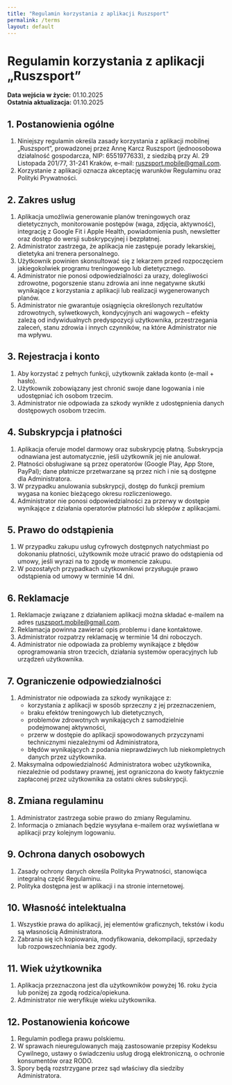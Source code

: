 ```yaml
---
title: "Regulamin korzystania z aplikacji Ruszsport"
permalink: /terms
layout: default
---
```


# Regulamin korzystania z aplikacji „Ruszsport”

**Data wejścia w życie:** 01.10.2025  
**Ostatnia aktualizacja:** 01.10.2025

## 1. Postanowienia ogólne

1. Niniejszy regulamin określa zasady korzystania z aplikacji mobilnej „Ruszsport”, prowadzonej przez Annę Karcz Ruszsport (jednoosobowa działalność gospodarcza, NIP: 6551977633), z siedzibą przy Al. 29 Listopada 201/77, 31-241 Kraków, e-mail: ruszsport.mobile@gmail.com.  
2. Korzystanie z aplikacji oznacza akceptację warunków Regulaminu oraz Polityki Prywatności.

## 2. Zakres usług

1. Aplikacja umożliwia generowanie planów treningowych oraz dietetycznych, monitorowanie postępów (waga, zdjęcia, aktywność), integrację z Google Fit i Apple Health, powiadomienia push, newsletter oraz dostęp do wersji subskrypcyjnej i bezpłatnej.  
2. Administrator zastrzega, że aplikacja nie zastępuje porady lekarskiej, dietetyka ani trenera personalnego.  
3. Użytkownik powinien skonsultować się z lekarzem przed rozpoczęciem jakiegokolwiek programu treningowego lub dietetycznego.  
4. Administrator nie ponosi odpowiedzialności za urazy, dolegliwości zdrowotne, pogorszenie stanu zdrowia ani inne negatywne skutki wynikające z korzystania z aplikacji lub realizacji wygenerowanych planów.  
5. Administrator nie gwarantuje osiągnięcia określonych rezultatów zdrowotnych, sylwetkowych, kondycyjnych ani wagowych – efekty zależą od indywidualnych predyspozycji użytkownika, przestrzegania zaleceń, stanu zdrowia i innych czynników, na które Administrator nie ma wpływu.

## 3. Rejestracja i konto

1. Aby korzystać z pełnych funkcji, użytkownik zakłada konto (e-mail + hasło).  
2. Użytkownik zobowiązany jest chronić swoje dane logowania i nie udostępniać ich osobom trzecim.  
3. Administrator nie odpowiada za szkody wynikłe z udostępnienia danych dostępowych osobom trzecim.

## 4. Subskrypcja i płatności

1. Aplikacja oferuje model darmowy oraz subskrypcję płatną. Subskrypcja odnawiana jest automatycznie, jeśli użytkownik jej nie anulował.  
2. Płatności obsługiwane są przez operatorów (Google Play, App Store, PayPal); dane płatnicze przetwarzane są przez nich i nie są dostępne dla Administratora.  
3. W przypadku anulowania subskrypcji, dostęp do funkcji premium wygasa na koniec bieżącego okresu rozliczeniowego.  
4. Administrator nie ponosi odpowiedzialności za przerwy w dostępie wynikające z działania operatorów płatności lub sklepów z aplikacjami.

## 5. Prawo do odstąpienia

1. W przypadku zakupu usług cyfrowych dostępnych natychmiast po dokonaniu płatności, użytkownik może utracić prawo do odstąpienia od umowy, jeśli wyrazi na to zgodę w momencie zakupu.  
2. W pozostałych przypadkach użytkownikowi przysługuje prawo odstąpienia od umowy w terminie 14 dni.

## 6. Reklamacje

1. Reklamacje związane z działaniem aplikacji można składać e-mailem na adres ruszsport.mobile@gmail.com.  
2. Reklamacja powinna zawierać opis problemu i dane kontaktowe.  
3. Administrator rozpatrzy reklamację w terminie 14 dni roboczych.  
4. Administrator nie odpowiada za problemy wynikające z błędów oprogramowania stron trzecich, działania systemów operacyjnych lub urządzeń użytkownika.

## 7. Ograniczenie odpowiedzialności

1. Administrator nie odpowiada za szkody wynikające z:  
   - korzystania z aplikacji w sposób sprzeczny z jej przeznaczeniem,  
   - braku efektów treningowych lub dietetycznych,  
   - problemów zdrowotnych wynikających z samodzielnie podejmowanej aktywności,  
   - przerw w dostępie do aplikacji spowodowanych przyczynami technicznymi niezależnymi od Administratora,  
   - błędów wynikających z podania nieprawdziwych lub niekompletnych danych przez użytkownika.  
2. Maksymalna odpowiedzialność Administratora wobec użytkownika, niezależnie od podstawy prawnej, jest ograniczona do kwoty faktycznie zapłaconej przez użytkownika za ostatni okres subskrypcji.

## 8. Zmiana regulaminu

1. Administrator zastrzega sobie prawo do zmiany Regulaminu.  
2. Informacja o zmianach będzie wysyłana e-mailem oraz wyświetlana w aplikacji przy kolejnym logowaniu.

## 9. Ochrona danych osobowych

1. Zasady ochrony danych określa Polityka Prywatności, stanowiąca integralną część Regulaminu.  
2. Polityka dostępna jest w aplikacji i na stronie internetowej.

## 10. Własność intelektualna

1. Wszystkie prawa do aplikacji, jej elementów graficznych, tekstów i kodu są własnością Administratora.  
2. Zabrania się ich kopiowania, modyfikowania, dekompilacji, sprzedaży lub rozpowszechniania bez zgody.

## 11. Wiek użytkownika

1. Aplikacja przeznaczona jest dla użytkowników powyżej 16. roku życia lub poniżej za zgodą rodzica/opiekuna.  
2. Administrator nie weryfikuje wieku użytkownika.

## 12. Postanowienia końcowe

1. Regulamin podlega prawu polskiemu.  
2. W sprawach nieuregulowanych mają zastosowanie przepisy Kodeksu Cywilnego, ustawy o świadczeniu usług drogą elektroniczną, o ochronie konsumentów oraz RODO.  
3. Spory będą rozstrzygane przez sąd właściwy dla siedziby Administratora.
